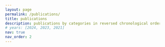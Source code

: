 ```yaml
---
layout: page
permalink: /publications/
title: publications
description: publications by categories in reversed chronological order. 
# years: [2024, 2023, 2021]
nav: true
nav_order: 2
---
```


<!-- _pages/publications.md -->
<div class="publications">

<!-- {% bibliography %} -->
<!-- {% for y in page.years %}
  <h2 class="year">{{y}}</h2>
  {% bibliography -f papers -q @*[year={{y}}]* %}
{% endfor %} -->

</div>
